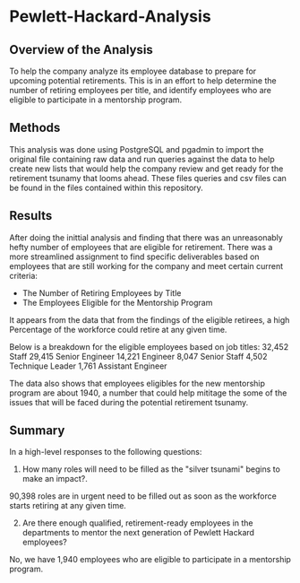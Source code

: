 # Pewlett-Hackard-Analysis
## Overview of the Analysis
To help the company analyze its employee database to prepare for upcoming potential retirements. 
This is in an effort to help determine the number of retiring employees per title, and identify employees who are eligible to participate in a mentorship program.

## Methods
This analysis was done using PostgreSQL and pgadmin to import the original file containing raw data and run queries against the data to help create new lists that would help the company review and get ready for the retirement tsunamy that looms ahead. These files queries and csv files can be found in the files contained within this repository.

## Results
After doing the inittial analysis and finding that there was an unreasonably hefty number of employees that are eligible for retirement. There was a more streamlined assignment to find specific deliverables based on employees that are still working for the company and meet certain current criteria:
- The Number of Retiring Employees by Title
- The Employees Eligible for the Mentorship Program

It appears from the data that from the findings of the eligible retirees, a high Percentage of the workforce could retire at any given time.

Below is a breakdown for the eligible employees based on job titles:
32,452 Staff
29,415 Senior Engineer
14,221 Engineer
8,047 Senior Staff
4,502 Technique Leader
1,761 Assistant Engineer

The data also shows that employees eligibles for the new mentorship program are about 1940, a number that could help mititage the some of the issues that will be faced during the potential retirement tsunamy.

## Summary
In a high-level responses to the following questions:

1) How many roles will need to be filled as the "silver tsunami" begins to make an impact?.

90,398 roles are in urgent need to be filled out as soon as the workforce starts retiring at any given time.

2) Are there enough qualified, retirement-ready employees in the departments to mentor the next generation of Pewlett Hackard employees?

No, we have 1,940 employees who are eligible to participate in a mentorship program.
